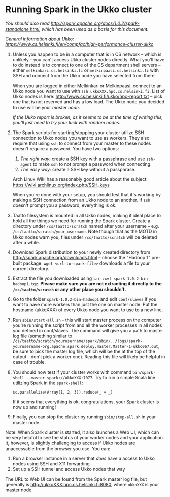 # Running Spark in the Ukko cluster

*You should also read <http://spark.apache.org/docs/1.0.2/spark-standalone.html>, which has been used as a basis for this document.*

*General information about Ukko: <https://www.cs.helsinki.fi/en/compfac/high-performance-cluster-ukko>*

1.  Unless you happen to be in a computer that is in CS network – which is unlikely – you can't access Ukko cluster nodes directly. What you'll have to do instead is to connect to one of the CS department shell servers – either `melkinkari.cs.helsinki.fi` or `melkinpaasi.cs.helsinki.fi` with SSH and connect from the Ukko node you have selected from there. 

    When you are logged in either Melkinkari or Melkinpaasi, connect to an Ukko node you want to use with `ssh ukkoXXX.hpc.cs.helsinki.fi`. List of Ukko nodes is here: <http://www.cs.helsinki.fi/ukko/hpc-report.txt> – pick one that is not reserved and has a low load. The Ukko node you decided to use will be your *master node*.

    *If the Ukko report is broken, as it seems to be at the time of writing this, you'll just need to try your luck with random nodes.*

2.  The Spark scripts for starting/stopping your cluster utilize SSH connection to Ukko nodes you want to use as workers. They also require that using `ssh` to connect from your master to these nodes doesn't require a password. You have two options:

    1.  *The right way:* create a SSH key with a passphrase and use `ssh-agent` to make `ssh` to not prompt a password when connecting.
    2.  *The easy way:* create a SSH key without a passphrase.

    Arch Linux Wiki has a reasonably good article about the subject: <https://wiki.archlinux.org/index.php/SSH_keys>

    When you're done with your setup, you should test that it's working by making a SSH connection from an Ukko node to an another. If `ssh` doesn't prompt you a password, everything is ok.

3.  Taatto filesystem is mounted in all Ukko nodes, making it ideal place to hold all the things we need for running the Spark cluster. Create a directory under `/cs/taatto/scratch` named after your username – e.g. `/cs/taatto/scratch/your_username`. Note though that as the MOTD in Ukko nodes warn you, files under `/cs/taatto/scratch` will be deleted after a while.

4.  Download Spark distribution to your newly created directory from <http://spark.apache.org/downloads.html> – choose the "Hadoop 1" pre-built package. `wget <url-to-spark-file>` downloads a file to your current directory.

5.  Extract the file you downloaded using `tar zxvf spark-1.0.2-bin-hadoop1.tgz`. **Please make sure you are not extracting it directly to the `/cs/taatto/scratch` or any other place you shouldn't.**

6.  Go to the folder `spark-1.0.2-bin-hadoop1` and edit `conf/slaves` if you want to have more workers than just the one on master node. Put the hostname (ukkoXXX) of every Ukko node you want to use to a new line.

7.  Run `sbin/start-all.sh` - this will start master process on the computer you're running the script from and all the worker processes in all nodes you defined in conf/slaves. The command will give you a path to master log file (something similar to `/cs/taatto/scratch/yourusername/spark/sbin/../logs/spark-yourusername-org.apache.spark.deploy.master.Master-1-ukko067.out`, be sure to pick the master log file, which will be the at the top of the output - don't pick a worker one). Reading this file will likely be helpful in case of trouble.

8.  You should now test if your cluster works with command `bin/spark-shell --master spark://ukkoXXX:7077`. Try to run a simple Scala line utilizing Spark in the `spark-shell`: 

    ```
    sc.parallelize(Array(1, 2, 3)).reduce(_ + _)
    ```

    If it seems that everything is ok, congratulations, your Spark cluster is now up and running!

9.  Finally, you can stop the cluster by running `sbin/stop-all.sh` in your master node.

Note: When Spark cluster is started, it also launches a Web UI, which can be very helpful to see the status of your worker nodes and your application. It, however, is slightly challenging to access if Ukko nodes are unaccessable from the browser you use. You can:

1.  Run a browser instance in a server that *does* have a access to Ukko nodes using SSH and X11 forwarding
2.  Set up a SSH tunnel and access Ukko nodes that way

The URL to Web UI can be found from the Spark master log file, but generally is <http://ukkoXXX.hpc.cs.helsinki.fi:8080>, where `ukkoXXX` is your master node.